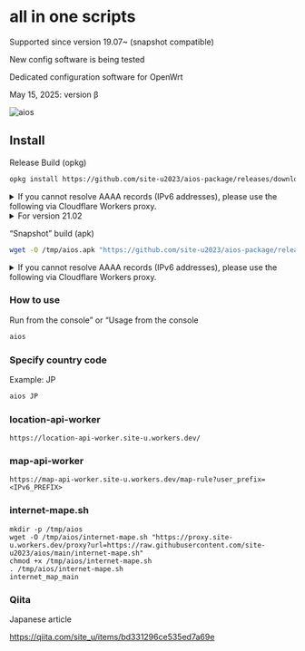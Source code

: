 # all in one scripts

Supported since version 19.07~ (snapshot compatible)

New config software is being tested

Dedicated configuration software for OpenWrt

May 15, 2025: version β

![aios](https://github.com/user-attachments/assets/5905387c-4117-48bd-afbf-eaacf70d1a1c)

## Install
Release Build (opkg)
```sh
opkg install https://github.com/site-u2023/aios-package/releases/download/ipk0.0/aios_all.ipk
```

<details><summary>If you cannot resolve AAAA records (IPv6 addresses), please use the following via Cloudflare Workers proxy.</summary>

```sh
opkg install "https://proxy.site-u.workers.dev/proxy?url=https://github.com/site-u2023/aios-package/releases/download/ipk0.0/aios_all.ipk"
```
---
</details>

<details><summary>For version 21.02</summary>

```sh
wget -O /tmp/aios_all.ipk "https://github.com/site-u2023/aios-package/releases/download/ipk0.0/aios_all.ipk"; opkg install /tmp/aios_all.ipk
```
---
</details>

“Snapshot” build (apk)
```sh
wget -O /tmp/aios.apk "https://github.com/site-u2023/aios-package/releases/download/apk0.1/aios.apk"; apk add --allow-untrusted /tmp/aios.apk
```

<details><summary>If you cannot resolve AAAA records (IPv6 addresses), please use the following via Cloudflare Workers proxy.</summary>

```sh
wget -O /tmp/aios.apk "https://proxy.site-u.workers.dev/proxy?url=https://github.com/site-u2023/aios-package/releases/download/apk0.1/aios.apk"
apk add --allow-untrusted /tmp/aios.apk
```
---
</details>

### How to use
Run from the console” or “Usage from the console
```sh
aios
```

### Specify country code
Example: JP
```sh
aios JP
```

### location-api-worker
```
https://location-api-worker.site-u.workers.dev/
```

### map-api-worker
```
https://map-api-worker.site-u.workers.dev/map-rule?user_prefix=<IPv6_PREFIX>
```

### internet-mape.sh
```
mkdir -p /tmp/aios
wget -O /tmp/aios/internet-mape.sh "https://proxy.site-u.workers.dev/proxy?url=https://raw.githubusercontent.com/site-u2023/aios/main/internet-mape.sh"
chmod +x /tmp/aios/internet-mape.sh
. /tmp/aios/internet-mape.sh
internet_map_main
```

### Qiita
Japanese article

https://qiita.com/site_u/items/bd331296ce535ed7a69e
